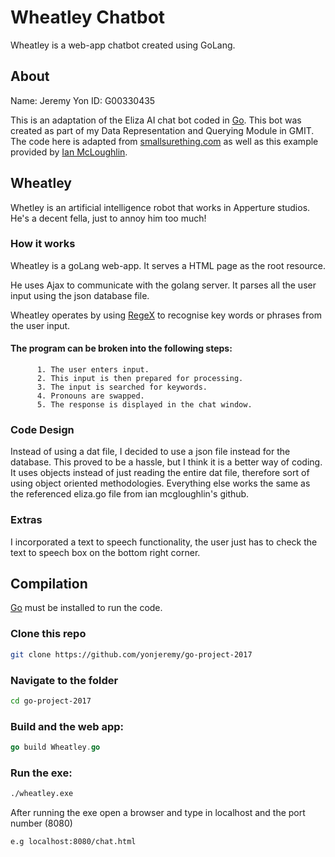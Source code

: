 # Wheatley Chatbot
Wheatley is a web-app chatbot created using GoLang.

## About
Name: Jeremy Yon
ID: G00330435

This is an adaptation of the Eliza AI chat bot coded in [Go](http://golang.org). This bot was created as part of my Data Representation and Querying Module in GMIT. The code here is adapted from [smallsurething.com](https://www.smallsurething.com/implementing-the-famous-eliza-chatbot-in-python/) as well as this example provided by [Ian McLoughlin](https://github.com/data-representation/eliza).

## Wheatley
Whetley is an artificial intelligence robot that works in Apperture studios. He's a decent fella, just to annoy him too much!

### How it works
Wheatley is a  goLang web-app. It serves a HTML page as the root resource. 

He uses Ajax to communicate with the golang server. It parses all the user input using the json database file. 

Wheatley operates by using [RegeX](https://golang.org/pkg/regexp/) to recognise key words or phrases from the user input.

#### The program can be broken into the following steps:
          1. The user enters input.
          2. This input is then prepared for processing.
          3. The input is searched for keywords.
          4. Pronouns are swapped.
          5. The response is displayed in the chat window.
          
### Code Design
Instead of using a dat file, I decided to use a json file instead for the database. This proved to be a hassle, but I think it is a better way of coding. It uses objects instead of just reading the entire dat file, therefore sort of using object oriented methodologies.
Everything else works the same as the referenced eliza.go file from ian mcgloughlin's github.

### Extras
I incorporated a text to speech functionality, the user just has to check the text to speech box on the bottom right corner.

## Compilation
[Go](https://golang.org) must be installed to run the code.

### Clone this repo
```bash
git clone https://github.com/yonjeremy/go-project-2017
```
### Navigate to the folder
```bash
cd go-project-2017
```
### Build and the web app:
```go
go build Wheatley.go
```
### Run the exe:
```bash
./wheatley.exe
```
After running the exe open a browser and type in localhost and the port number (8080)
```bash
e.g localhost:8080/chat.html
```